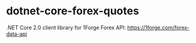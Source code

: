 # dotnet-core-forex-quotes
.NET Core 2.0 client library for 1Forge Forex API: https://1forge.com/forex-data-api
